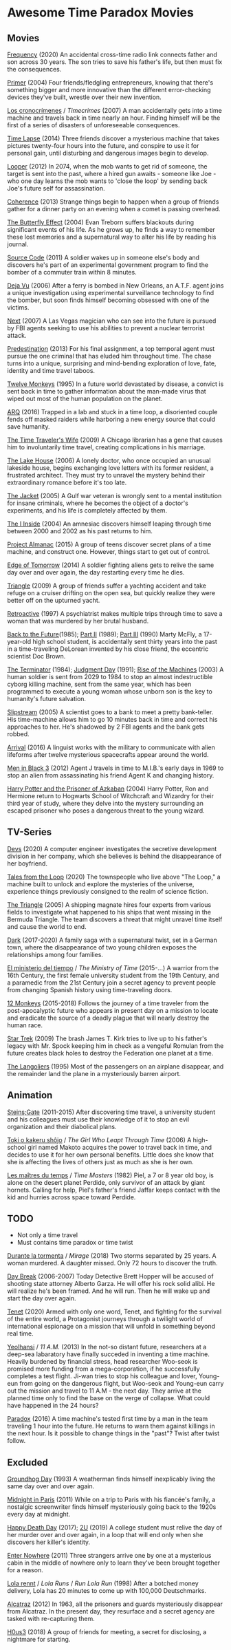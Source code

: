 # Awesome Time Paradox Movies

## Movies

[Frequency](https://www.imdb.com/title/tt0186151/) (2020)
An accidental cross-time radio link connects father and son across 30 years. The son tries to save his father's life, but then must fix the consequences.

[Primer](https://www.imdb.com/title/tt0390384/) (2004)
Four friends/fledgling entrepreneurs, knowing that there's something bigger and more innovative than the different error-checking devices they've built, wrestle over their new invention.

[Los cronocrímenes](https://www.imdb.com/title/tt0480669/) / _Timecrimes_ (2007)
A man accidentally gets into a time machine and travels back in time nearly an hour. Finding himself will be the first of a series of disasters of unforeseeable consequences.

[Time Lapse](https://www.imdb.com/title/tt2669336/) (2014)
Three friends discover a mysterious machine that takes pictures twenty-four hours into the future, and conspire to use it for personal gain, until disturbing and dangerous images begin to develop.

[Looper](https://www.imdb.com/title/tt1276104/) (2012)
In 2074, when the mob wants to get rid of someone, the target is sent into the past, where a hired gun awaits - someone like Joe - who one day learns the mob wants to 'close the loop' by sending back Joe's future self for assassination.

[Coherence](https://www.imdb.com/title/tt2866360/) (2013)
Strange things begin to happen when a group of friends gather for a dinner party on an evening when a comet is passing overhead.

[The Butterfly Effect](https://www.imdb.com/title/tt0289879/) (2004)
Evan Treborn suffers blackouts during significant events of his life. As he grows up, he finds a way to remember these lost memories and a supernatural way to alter his life by reading his journal.

[Source Code](https://www.imdb.com/title/tt0945513/) (2011)
A soldier wakes up in someone else's body and discovers he's part of an experimental government program to find the bomber of a commuter train within 8 minutes.

[Deja Vu](https://www.imdb.com/title/tt0453467/) (2006)
After a ferry is bombed in New Orleans, an A.T.F. agent joins a unique investigation using experimental surveillance technology to find the bomber, but soon finds himself becoming obsessed with one of the victims.

[Next](https://www.imdb.com/title/tt0435705/) (2007)
A Las Vegas magician who can see into the future is pursued by FBI agents seeking to use his abilities to prevent a nuclear terrorist attack.

[Predestination](https://www.imdb.com/title/tt2397535/) (2013)
For his final assignment, a top temporal agent must pursue the one criminal that has eluded him throughout time. The chase turns into a unique, surprising and mind-bending exploration of love, fate, identity and time travel taboos.

[Twelve Monkeys](https://www.imdb.com/title/tt0114746/) (1995)
In a future world devastated by disease, a convict is sent back in time to gather information about the man-made virus that wiped out most of the human population on the planet.

[ARQ](https://www.imdb.com/title/tt5640450/) (2016)
Trapped in a lab and stuck in a time loop, a disoriented couple fends off masked raiders while harboring a new energy source that could save humanity.

[The Time Traveler's Wife](https://www.imdb.com/title/tt0452694/) (2009)
A Chicago librarian has a gene that causes him to involuntarily time travel, creating complications in his marriage.

[The Lake House](https://www.imdb.com/title/tt0410297/) (2006)
A lonely doctor, who once occupied an unusual lakeside house, begins exchanging love letters with its former resident, a frustrated architect. They must try to unravel the mystery behind their extraordinary romance before it's too late.

[The Jacket](https://www.imdb.com/title/tt0366627/) (2005)
A Gulf war veteran is wrongly sent to a mental institution for insane criminals, where he becomes the object of a doctor's experiments, and his life is completely affected by them.

[The I Inside](https://www.imdb.com/title/tt0325596/) (2004)
An amnesiac discovers himself leaping through time between 2000 and 2002 as his past returns to him.

[Project Almanac](https://www.imdb.com/title/tt2436386/) (2015)
A group of teens discover secret plans of a time machine, and construct one. However, things start to get out of control.

[Edge of Tomorrow](https://www.imdb.com/title/tt1631867/) (2014)
A soldier fighting aliens gets to relive the same day over and over again, the day restarting every time he dies.

[Triangle](https://www.imdb.com/title/tt1187064/) (2009)
A group of friends suffer a yachting accident and take refuge on a cruiser drifting on the open sea, but quickly realize they were better off on the upturned yacht.

[Retroactive](https://www.imdb.com/title/tt0117468/) (1997)
A psychiatrist makes multiple trips through time to save a woman that was murdered by her brutal husband.

[Back to the Future](https://www.imdb.com/title/tt0088763/)(1985); [Part II](https://www.imdb.com/title/tt0096874/) (1989); [Part III](https://www.imdb.com/title/tt0099088/) (1990)
Marty McFly, a 17-year-old high school student, is accidentally sent thirty years into the past in a time-traveling DeLorean invented by his close friend, the eccentric scientist Doc Brown.

[The Terminator](https://www.imdb.com/title/tt0088247/) (1984); [Judgment Day](https://www.imdb.com/title/tt0103064/) (1991); [Rise of the Machines](https://www.imdb.com/title/tt0181852/) (2003)
A human soldier is sent from 2029 to 1984 to stop an almost indestructible cyborg killing machine, sent from the same year, which has been programmed to execute a young woman whose unborn son is the key to humanity's future salvation.

[Slipstream](https://www.imdb.com/title/tt0381601) (2005)
A scientist goes to a bank to meet a pretty bank-teller. His time-machine allows him to go 10 minutes back in time and correct his approaches to her. He's shadowed by 2 FBI agents and the bank gets robbed.

[Arrival](https://www.imdb.com/title/tt2543164/) (2016)
A linguist works with the military to communicate with alien lifeforms after twelve mysterious spacecrafts appear around the world.

[Men in Black 3](https://www.imdb.com/title/tt1409024/) (2012)
Agent J travels in time to M.I.B.'s early days in 1969 to stop an alien from assassinating his friend Agent K and changing history.

[Harry Potter and the Prisoner of Azkaban](https://www.imdb.com/title/tt0304141/) (2004)
Harry Potter, Ron and Hermione return to Hogwarts School of Witchcraft and Wizardry for their third year of study, where they delve into the mystery surrounding an escaped prisoner who poses a dangerous threat to the young wizard.

## TV-Series

[Devs](https://www.imdb.com/title/tt8134186/) (2020)
A computer engineer investigates the secretive development division in her company, which she believes is behind the disappearance of her boyfriend.

[Tales from the Loop](https://www.imdb.com/title/tt8741290/) (2020)
The townspeople who live above "The Loop," a machine built to unlock and explore the mysteries of the universe, experience things previously consigned to the realm of science fiction.

[The Triangle](https://www.imdb.com/title/tt0452573/) (2005)
A shipping magnate hires four experts from various fields to investigate what happened to his ships that went missing in the Bermuda Triangle. The team discovers a threat that might unravel time itself and cause the world to end.

[Dark](https://www.imdb.com/title/tt5753856/) (2017-2020)
A family saga with a supernatural twist, set in a German town, where the disappearance of two young children exposes the relationships among four families.

[El ministerio del tiempo](https://www.imdb.com/title/tt4136774/) / _The Ministry of Time_ (2015-...)
A warrior from the 16th Century, the first female university student from the 19th Century, and a paramedic from the 21st Century join a secret agency to prevent people from changing Spanish history using time-traveling doors.

[12 Monkeys](https://www.imdb.com/title/tt3148266/) (2015-2018)
Follows the journey of a time traveler from the post-apocalyptic future who appears in present day on a mission to locate and eradicate the source of a deadly plague that will nearly destroy the human race.

[Star Trek](https://www.imdb.com/title/tt0796366/) (2009)
The brash James T. Kirk tries to live up to his father's legacy with Mr. Spock keeping him in check as a vengeful Romulan from the future creates black holes to destroy the Federation one planet at a time.

[The Langoliers](https://www.imdb.com/title/tt0112040/) (1995)
Most of the passengers on an airplane disappear, and the remainder land the plane in a mysteriously barren airport.

## Animation

[Steins;Gate](https://www.imdb.com/title/tt1910272/) (2011-2015)
After discovering time travel, a university student and his colleagues must use their knowledge of it to stop an evil organization and their diabolical plans.

[Toki o kakeru shôjo](https://www.imdb.com/title/tt0808506/) / _The Girl Who Leapt Through Time_ (2006)
A high-school girl named Makoto acquires the power to travel back in time, and decides to use it for her own personal benefits. Little does she know that she is affecting the lives of others just as much as she is her own.

[Les maîtres du temps](https://www.imdb.com/title/tt0084315/) / _Time Masters_ (1982)
Piel, a 7 or 8 year old boy, is alone on the desert planet Perdide, only survivor of an attack by giant hornets. Calling for help, Piel's father's friend Jaffar keeps contact with the kid and hurries across space toward Perdide.

## TODO

- Not only a time travel
- Must contains time paradox or time twist

[Durante la tormenta](https://www.imdb.com/title/tt6908274/) / _Mirage_ (2018)
Two storms separated by 25 years. A woman murdered. A daughter missed. Only 72 hours to discover the truth.

[Day Break](https://www.imdb.com/title/tt0801425/) (2006-2007)
Today Detective Brett Hopper will be accused of shooting state attorney Alberto Garza. He will offer his rock solid alibi. He will realize he's been framed. And he will run. Then he will wake up and start the day over again.

[Tenet](https://www.imdb.com/title/tt6723592/) (2020)
Armed with only one word, Tenet, and fighting for the survival of the entire world, a Protagonist journeys through a twilight world of international espionage on a mission that will unfold in something beyond real time.

[Yeolhansi](https://www.imdb.com/title/tt3281394/) / _11 A.M._ (2013)
In the not-so distant future, researchers at a deep-sea labaratory have finally succeded in inventing a time machine. Heavily burdened by financial stress, head researcher Woo-seok is promised more funding from a mega-corporation, if he successfully completes a test flight. Ji-wan tries to stop his colleague and lover, Young-eun from going on the dangerous flight, but Woo-seok and Young-eun carry out the mission and travel to 11 A.M - the next day. They arrive at the planned time only to find the base on the verge of collapse. What could have happened in the 24 hours?

[Paradox](https://www.imdb.com/title/tt4540434/) (2016)
A time machine's tested first time by a man in the team traveling 1 hour into the future. He returns to warn them against killings in the next hour. Is it possible to change things in the "past"? Twist after twist follow.

## Excluded

[Groundhog Day](https://www.imdb.com/title/tt0107048/) (1993)
A weatherman finds himself inexplicably living the same day over and over again.

[Midnight in Paris](https://www.imdb.com/title/tt1605783/) (2011)
While on a trip to Paris with his fiancée's family, a nostalgic screenwriter finds himself mysteriously going back to the 1920s every day at midnight.

[Happy Death Day](https://www.imdb.com/title/tt5308322/) (2017); [2U](https://www.imdb.com/title/tt8155288/) (2019)
A college student must relive the day of her murder over and over again, in a loop that will end only when she discovers her killer's identity.

[Enter Nowhere](https://www.imdb.com/title/tt1631707/) (2011)
Three strangers arrive one by one at a mysterious cabin in the middle of nowhere only to learn they've been brought together for a reason.

[Lola rennt](https://www.imdb.com/title/tt0130827/) / _Lola Runs_ / _Run Lola Run_ (1998)
After a botched money delivery, Lola has 20 minutes to come up with 100,000 Deutschmarks.

[Alcatraz](https://www.imdb.com/title/tt1728102/) (2012)
In 1963, all the prisoners and guards mysteriously disappear from Alcatraz. In the present day, they resurface and a secret agency are tasked with re-capturing them.

[H0us3](https://www.imdb.com/title/tt9055630/) (2018)
A group of friends for meeting, a secret for disclosing, a nightmare for starting.
